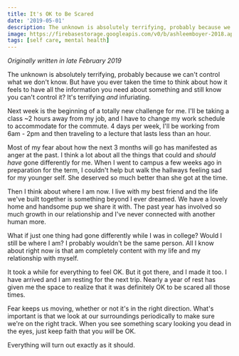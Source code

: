 ```yaml
---
title: It's OK to Be Scared
date: '2019-05-01'
description: The unknown is absolutely terrifying, probably because we can't control what we don't know. But that's OK.
image: https://firebasestorage.googleapis.com/v0/b/ashleemboyer-2018.appspot.com/o/images%2FItsOKToBeScared.png?alt=media&token=586a9f2b-f91e-4291-91d0-5a81454e7b73
tags: [self care, mental health]
---
```


_Originally written in late February 2019_

The unknown is absolutely terrifying, probably because we can't control what we don't know. But have you ever taken the time to think about how it feels to have all the information you need about something and still know you can't control it? It's terrifying _and_ infuriating.

Next week is the beginning of a totally new challenge for me. I'll be taking a class ~2 hours away from my job, and I have to change my work schedule to accommodate for the commute. 4 days per week, I'll be working from 6am - 2pm and then traveling to a lecture that lasts less than an hour.

Most of my fear about how the next 3 months will go has manifested as anger at the past. I think a lot about all the things that could and _should have_ gone differently for me. When I went to campus a few weeks ago in preparation for the term, I couldn't help but walk the hallways feeling sad for my younger self. She deserved so much better than she got at the time.

Then I think about where I am now. I live with my best friend and the life we've built together is something beyond I ever dreamed. We have a lovely home and handsome pup we share it with. The past year has involved so much growth in our relationship and I've never connected with another human more.

What if just one thing had gone differently while I was in college? Would I still be where I am? I probably wouldn't be the same person. All I know about right now is that am completely content with my life and my relationship with myself.

It took a while for everything to feel OK. But it got there, and I made it too. I have arrived and I am resting for the next trip. Nearly a year of rest has given me the space to realize that it was definitely OK to be scared all those times.

Fear keeps us moving, whether or not it's in the right direction. What's important is that we look at our surroundings periodically to make sure we're on the right track. When you see something scary looking you dead in the eyes, just keep faith that you _will_ be OK.

Everything will turn out exactly as it should.
